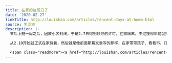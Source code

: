 ```yaml
---
title: 在家的这段日子
date: '2020-02-27'
linkTitle: http://louishan.com/articles/rencent-days-at-home.html
source: 生活志
description: |-
  节后上班一周之后，因故小区封闭，于是2.7日得到领导的许可，在家隔离。不过按照年前就排定的值班表，28星期六的时候又回去值了一个白天的班，顺便去附近的超市采购了一堆菜蔬和生活用品。

  从2.10开始就正式在家待着，然后就是像前面那篇文章写的那样，在家带带孩子、看看书、订订菜、扔扔垃圾。从第二周开始孩子母亲去上班，我自己一个人在家就成了全职的奶爸，每天早晨起来给孩子做饭，然后陪着孩子开始上网课，一边上课一边还要拍照、发群。

  <span class="readmore"><a href="http://louishan.com/articles/rencent-days-at-home.html" title="在家的这段日子">阅读全文——共694字</a></span>
---
```

